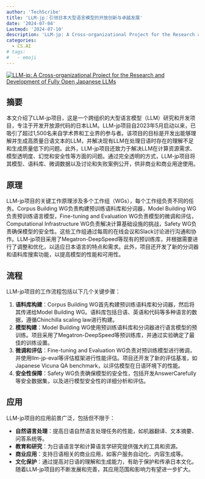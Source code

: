 ```yaml
---
author: 'TechScribe'
title: 'LLM-jp：引领日本大型语言模型的开放创新与卓越发展'
date: '2024-07-04'
Lastmod: '2024-07-10'
description: 'LLM-jp: A Cross-organizational Project for the Research and Development of Fully Open Japanese LLMs'
categories:
  - CS.AI
# tags:
#   - emoji
---
```


[![LLM-jp: A Cross-organizational Project for the Research and Development of Fully Open Japanese LLMs](https://arxiv-research-1301205113.cos.ap-guangzhou.myqcloud.com/images/2407.03963v1.pdf_0.jpg)](https://arxiv.org/abs/2407.03963v1)

## 摘要

本文介绍了LLM-jp项目，这是一个跨组织的大型语言模型（LLM）研究和开发项目，专注于开发开放源代码的日本LLM。LLM-jp项目自2023年5月启动以来，已吸引了超过1,500名来自学术界和工业界的参与者。该项目的目标是开发出能够理解并生成高质量日语文本的LLM，并解决现有LLM在处理日语时存在的理解不足和生成质量低下的问题。此外，LLM-jp项目还致力于解决LLM在计算资源需求、模型透明度、幻觉和安全性等方面的问题。通过完全透明的方式，LLM-jp项目将其模型、语料库、微调数据以及讨论和失败案例公开，供非商业和商业用途使用。<!--more-->

## 原理

LLM-jp项目的关键工作原理涉及多个工作组（WGs），每个工作组负责不同的任务。Corpus Building WG负责构建预训练语料库和分词器，Model Building WG负责预训练语言模型，Fine-tuning and Evaluation WG负责模型的微调和评估，Computational Infrastructure WG负责解决计算基础设施的挑战，Safety WG负责确保模型的安全性。这些工作组通过每周的在线会议和Slack讨论进行沟通和协作。LLM-jp项目采用了Megatron-DeepSpeed等现有的预训练库，并根据需要进行了调整和优化，以适应日本语言的特点和需求。此外，项目还开发了新的分词器和语料库搜索功能，以提高模型的性能和可用性。

## 流程

LLM-jp项目的工作流程包括以下几个关键步骤：
1. **语料库构建**：Corpus Building WG首先构建预训练语料库和分词器，然后将其传递给Model Building WG。语料库包括日语、英语和代码等多种语言的数据，遵循Chinchilla scaling law进行构建。
2. **模型构建**：Model Building WG使用预训练语料库和分词器进行语言模型的预训练。项目采用了Megatron-DeepSpeed等预训练库，并通过实验确定了最佳的训练设置。
3. **微调和评估**：Fine-tuning and Evaluation WG负责对预训练模型进行微调，并使用llm-jp-eval等评估框架进行性能评估。项目还开发了新的评估基准，如Japanese Vicuna QA benchmark，以评估模型在日语环境下的性能。
4. **安全性保障**：Safety WG负责确保模型的安全性，包括开发AnswerCarefully等安全数据集，以及进行模型安全性的详细分析和评估。

## 应用

LLM-jp项目的应用前景广泛，包括但不限于：
- **自然语言处理**：提高日语自然语言处理任务的性能，如机器翻译、文本摘要、问答系统等。
- **教育和研究**：为日语语言学和计算语言学研究提供强大的工具和资源。
- **商业应用**：支持日语相关的商业应用，如客户服务自动化、内容生成等。
- **文化保护**：通过提高对日语的理解和生成能力，有助于保护和传承日本文化。
随着LLM-jp项目的不断发展和完善，其应用范围和影响力有望进一步扩大。